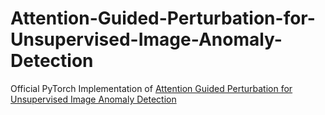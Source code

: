 # Attention-Guided-Perturbation-for-Unsupervised-Image-Anomaly-Detection
Official PyTorch Implementation of [Attention Guided Perturbation for Unsupervised Image Anomaly Detection](https://arxiv.org/abs/2408.07490)
